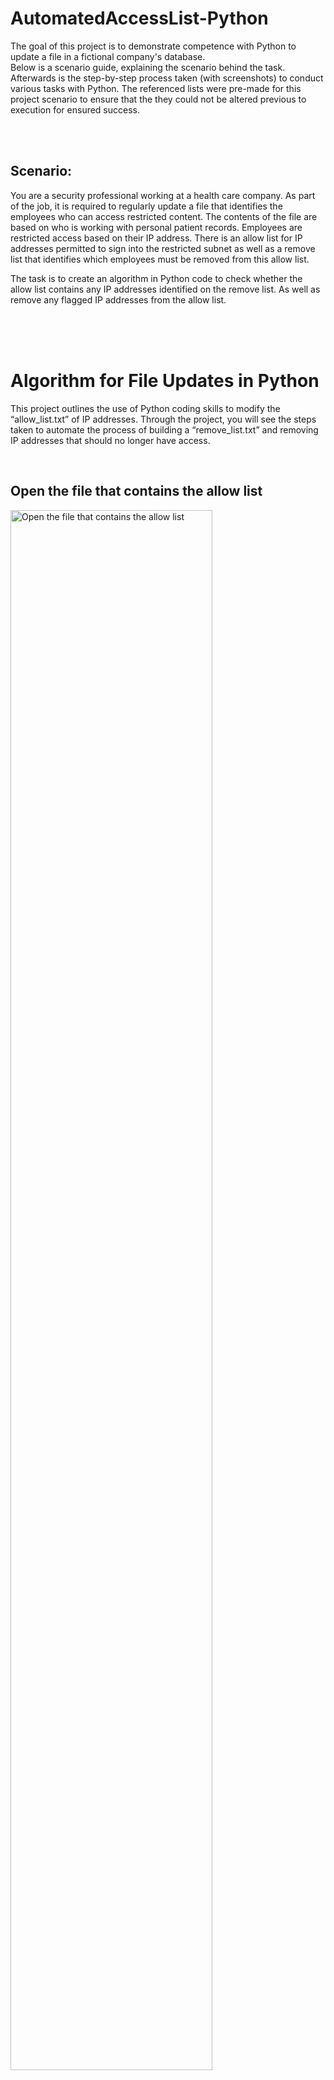 # AutomatedAccessList-Python
The goal of this project is to demonstrate competence with Python to update a file in a fictional company's database. 
<br />
Below is a scenario guide, explaining the scenario behind the task. Afterwards is the step-by-step process taken (with screenshots) to conduct various tasks with Python. 
The referenced lists were pre-made for this project scenario to ensure that the they could not be altered previous to execution for ensured success.

<br />
<br />
<h2>Scenario: </h2>
You are a security professional working at a health care company. As part of the job, it is required to regularly update a file that identifies the employees who can access restricted content. The contents of the file are based on who is working with personal patient records. Employees are restricted access based on their IP address. There is an allow list for IP addresses permitted to sign into the restricted subnet as well as a remove list that identifies which employees must be removed from this allow list.

The task is to create an algorithm in Python code to check whether the allow list contains any IP addresses identified on the remove list. As well as remove any flagged IP addresses from the allow list.

<br />
<br />
<br />

<h1>Algorithm for File Updates in Python</h1>

This project outlines the use of Python coding skills to modify the “allow_list.txt” of IP addresses. Through the project, you will see the steps taken to automate the process of building a “remove_list.txt” and removing IP addresses that should no longer have access.

<br />

<h2>Open the file that contains the allow list</h2>
<img src="https://i.imgur.com/keFvglG.png" height="80%" alt="Open the file that contains the allow list"/>
<br />

<h2>Read the file contents</h2>
<img src="https://i.imgur.com/v73GVxQ.png" height="80%" alt="Read the file contents"/>
<br />

<h2>Convert the string into a list</h2>
<img src="https://i.imgur.com/s1o9g5n.png" height="80%" alt="Convert the string into a list"/>
<br />

<h2>Iterate through the remove list</h2>
<img src="https://i.imgur.com/ZKk9KM1.png" height="80%" alt="Iterate through the remove list"/>
<br />

<h2>Remove IP addresses that are on the remove list</h2>
<img src="https://i.imgur.com/IwT48Ee.png" height="80%" alt="Remove IP addresses that are on the remove list"/>
<br />

<h2>Update the file with the revised list of IP addresses </h2>
<img src="https://i.imgur.com/SoZlWki.png" height="80%" alt="Update the file with the revised list of IP addresses"/>
<br />

<h2>Summary:</h2>
Throughout this project. I demonstrate the steps take to create an algorithm which identifies IP addresses that should no longer be able to access a designated site. This algorithm takes the IP addresses from this remove list and automatically removes them from the list of allowed addresses. With each step, I used different tools and techniques to further the progress, such as separating each item on the original file into a list and creating a loop process to search through the entire list of allowed IPs for those that are on the “remove_list” and automatically removing them. Afterwards, compiling the new data to overwrite the original files.
